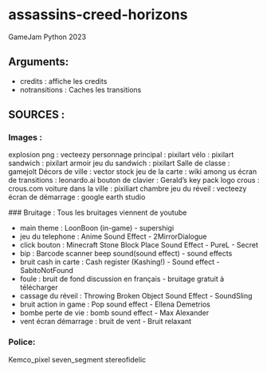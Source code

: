 # assassins-creed-horizons
GameJam Python 2023
## Arguments:
- credits : affiche les credits
- notransitions : Caches les transitions

## SOURCES : 
### Images :
explosion png : vecteezy
personnage principal : pixilart
vélo : pixilart
sandwich : pixilart
armoir jeu du sandwich : pixilart
Salle de classe : gamejolt
Décors de ville : vector stock
jeu de la carte : wiki among us
écran de transitions : leonardo.ai
bouton de clavier : Gerald’s key pack
logo crous : crous.com
voiture dans la ville : pixiliart
chambre jeu du réveil : vecteezy
écran de démarrage : google earth studio

### Bruitage : Tous les bruitages viennent de youtube
- main theme : LoonBoon (in-game) - supershigi
- jeu du telephone : Anime Sound Effect - 2MirrorDialogue
- click bouton : Minecraft Stone Block Place Sound Effect - PureL - Secret
- bip : Barcode scanner beep sound(sound effect) - sound effects
- bruit cash in carte : Cash register (Kashing!) - Sound effect - SabitoNotFound
- foule : bruit de fond discussion en français - bruitage gratuit à télécharger
- cassage du réveil : Throwing Broken Object Sound Effect - SoundSling
- bruit action in game : Pop sound effect - Ellena Demetrios
- bombe perte de vie : bomb sound effect - Max Alexander
- vent écran démarrage : bruit de vent - Bruit relaxant

### Police:
Kemco_pixel
seven_segment
stereofidelic

